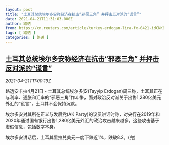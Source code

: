 ```yaml
---
layout: post
title: "土耳其总统埃尔多安称经济在抗击“邪恶三角” 并抨击反对派的“谎言”"
date: 2021-04-21T11:31:03.000Z
author: 路透
from: https://cn.reuters.com/article/turkey-erdogan-lira-fx-0421-idCNKBS2C81GX
tags: [ 路透 ]
categories: [ 路透 ]
---
```

<!--1619004663000-->
[土耳其总统埃尔多安称经济在抗击“邪恶三角” 并抨击反对派的“谎言”](https://cn.reuters.com/article/turkey-erdogan-lira-fx-0421-idCNKBS2C81GX)
------

<div>
<div><i>2021-04-21T11:00:19Z</i></div><p>路透安卡拉4月21日 - 土耳其总统埃尔多安(Tayyip Erdogan)周三称，土耳其正在与利率、通胀和汇率的“邪恶三角”作斗争，面对政治反对派关于出售1,280亿美元外汇的“谎言”，土耳其不会保持沉默。</p><p>埃尔多安对其所在正义与发展党(AK Party)的议员讲话时称，对央行在2019年和2020年通过国有银行出售1,280亿美元外汇的政治攻击越来越多，这些攻击基于虚假信息，包括数字本身。</p><p>埃尔多安讲话后，土耳其里拉兑美元一度下跌近1%，跌破8.2。(完)</p>
</div>
